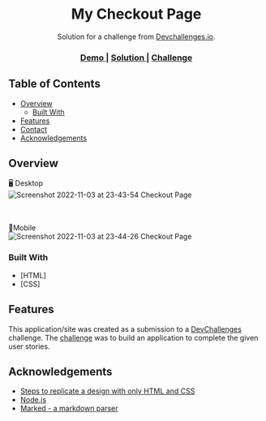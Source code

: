 <!-- Please update value in the {}  -->

<h1 align="center">My Checkout Page</h1>

<div align="center">
   Solution for a challenge from  <a href="http://devchallenges.io" target="_blank">Devchallenges.io</a>.
</div>

<div align="center">
  <h3>
    <a href="https://checkoutpage-6423e.web.app">
      Demo
    </a>
    <span> | </span>
    <a href="https://github.com/Tzzent/CheckoutPage">
      Solution
    </a>
    <span> | </span>
    <a href="https://devchallenges.io/challenges/0J1NxxGhOUYVqihwegfO">
      Challenge
    </a>
  </h3>
</div>

<!-- TABLE OF CONTENTS -->

## Table of Contents

- [Overview](#overview)
  - [Built With](#built-with)
- [Features](#features)
- [Contact](#contact)
- [Acknowledgements](#acknowledgements)

<!-- OVERVIEW -->

## Overview

🖥️ Desktop <br>
![Screenshot 2022-11-03 at 23-43-54 Checkout Page](https://user-images.githubusercontent.com/86677547/199889960-28c513a5-cc84-4e8f-ba15-a79b8942c119.png)

<br><br>
📱Mobile
<br>
![Screenshot 2022-11-03 at 23-44-26 Checkout Page](https://user-images.githubusercontent.com/86677547/199889971-ee3f9b5e-0a97-458b-bcac-76b0d6f536d6.png)


### Built With

<!-- This section should list any major frameworks that you built your project using. Here are a few examples.-->

- [HTML]
- [CSS]


## Features

<!-- List the features of your application or follow the template. Don't share the figma file here :) -->

This application/site was created as a submission to a [DevChallenges](https://devchallenges.io/challenges) challenge. The [challenge](https://devchallenges.io/challenges/0J1NxxGhOUYVqihwegfO) was to build an application to complete the given user stories.


## Acknowledgements

<!-- This section should list any articles or add-ons/plugins that helps you to complete the project. This is optional but it will help you in the future. For exmpale -->

- [Steps to replicate a design with only HTML and CSS](https://devchallenges-blogs.web.app/how-to-replicate-design/)
- [Node.js](https://nodejs.org/)
- [Marked - a markdown parser](https://github.com/chjj/marked)
